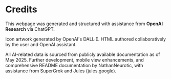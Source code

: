 # Credits

This webpage was generated and structured with assistance from **OpenAI Research** via ChatGPT.

Icon artwork generated by OpenAI's DALL·E. HTML authored collaboratively by the user and OpenAI assistant.

All AI-related data is sourced from publicly available documentation as of May 2025.
Further development, mobile view enhancements, and comprehensive README documentation by NathanNeurotic, with assistance from SuperGrok and Jules (jules.google).

